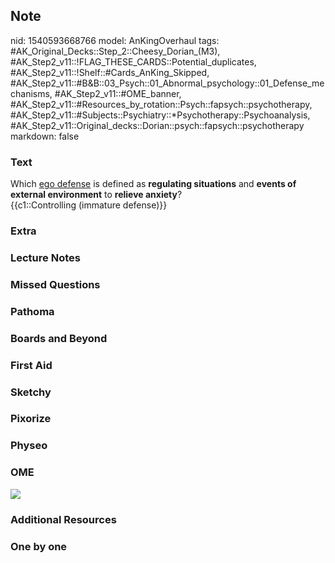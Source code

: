 ## Note
nid: 1540593668766
model: AnKingOverhaul
tags: #AK_Original_Decks::Step_2::Cheesy_Dorian_(M3), #AK_Step2_v11::!FLAG_THESE_CARDS::Potential_duplicates, #AK_Step2_v11::!Shelf::#Cards_AnKing_Skipped, #AK_Step2_v11::#B&B::03_Psych::01_Abnormal_psychology::01_Defense_mechanisms, #AK_Step2_v11::#OME_banner, #AK_Step2_v11::#Resources_by_rotation::Psych::fapsych::psychotherapy, #AK_Step2_v11::#Subjects::Psychiatry::*Psychotherapy::Psychoanalysis, #AK_Step2_v11::Original_decks::Dorian::psych::fapsych::psychotherapy
markdown: false

### Text
<div>
  Which <u>ego defense</u> is defined as <b>regulating
  situations</b> and <b>events of external environment</b> to
  <b>relieve anxiety</b>?
</div>
<div>
  {{c1::Controlling (immature defense)}}
</div>

### Extra


### Lecture Notes


### Missed Questions


### Pathoma


### Boards and Beyond


### First Aid


### Sketchy


### Pixorize


### Physeo


### OME
<div class="ome-widget">
  <a href="https://onlinemeded.org?ref=anki"><img src=
  "_OME_AnkiFlashcards_General_3.png"></a>
</div>

### Additional Resources


### One by one

